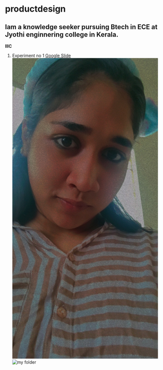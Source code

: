 # productdesign
## Iam a knowledge seeker pursuing Btech in ECE at Jyothi enginnering college in Kerala.
**IIIC**
1. Experiment no 1
[Google Slide](https://docs.google.com/presentation/d/1DA3mtk4eHXMOqwPuHtoBt9MC-hH1yeNee5AvBxgOgNQ/edit?usp=sharing)
![my pic](https://github.com/sanha-19/productdesign/blob/main/IMG/Snapchat-2050663138.jpg)
![my folder](https://github.com/sanha-19/productdesign/commit/6fb3653252926373d7dd145a8d2bd663b3c06665)

